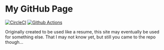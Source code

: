 # My GitHub Page

[![CircleCI](https://circleci.com/gh/samhwang/samhwang.github.io/tree/develop.svg?style=svg)](https://circleci.com/gh/samhwang/samhwang.github.io/tree/develop) [![Github Actions](https://github.com/samhwang/samhwang.github.io/workflows/Build%20GH%20Pages/badge.svg)](https://github.com/samhwang/samhwang.github.io/actions)

Originally created to be used like a resume, this site may eventually be
used for something else. That I may not know yet, but still you came to
the repo though...
